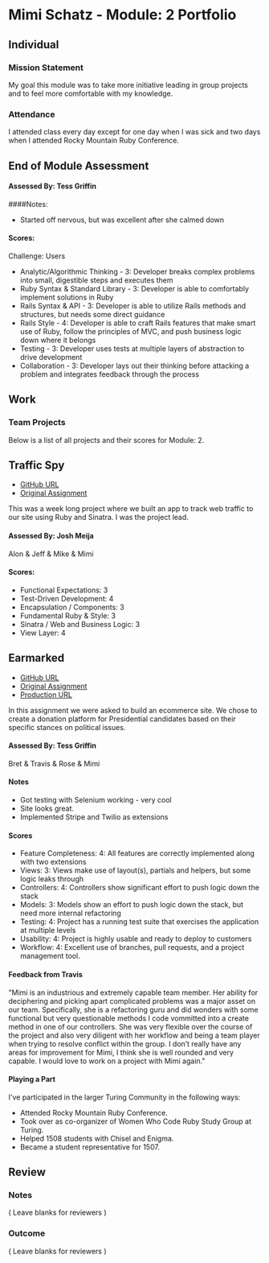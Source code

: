 # Mimi Schatz - Module: 2 Portfolio

## Individual

### Mission Statement

My goal this module was to take more initiative leading in group projects and to feel more comfortable with my knowledge.

### Attendance

I attended class every day except for one day when I was sick and two days when I attended Rocky Mountain Ruby Conference.

## End of Module Assessment

#### Assessed By: Tess Griffin

####Notes:

* Started off nervous, but was excellent after she calmed down

#### Scores:

Challenge: Users

* Analytic/Algorithmic Thinking - 3: Developer breaks complex problems into small, digestible steps and executes them
* Ruby Syntax & Standard Library - 3: Developer is able to comfortably implement solutions in Ruby
* Rails Syntax & API - 3: Developer is able to utilize Rails methods and structures, but needs some direct guidance
* Rails Style - 4: Developer is able to craft Rails features that make smart use of Ruby, follow the principles of MVC, and push business logic down where it belongs
* Testing - 3: Developer uses tests at multiple layers of abstraction to drive development
* Collaboration - 3: Developer lays out their thinking before attacking a problem and integrates feedback through the process

## Work

### Team Projects

Below is a list of all projects and their scores for Module: 2.

## Traffic Spy

* [GitHub URL](https://github.com/mcschatz/traffic_spy)
* [Original Assignment](https://github.com/turingschool/curriculum/blob/master/source/projects/traffic_spy.markdown)

This was a week long project where we built an app to track web traffic to our site using Ruby and Sinatra. I was the project lead.

#### Assessed By: Josh Meija

Alon & Jeff & Mike & Mimi

#### Scores:

* Functional Expectations: 3
* Test-Driven Development: 4
* Encapsulation / Components: 3
* Fundamental Ruby & Style: 3
* Sinatra / Web and Business Logic: 3
* View Layer: 4

## Earmarked

* [GitHub URL](https://github.com/TeamConchord/earmarked)
* [Original Assignment](https://github.com/turingschool/curriculum/blob/master/source/projects/little_shop.markdown)
* [Production URL](earmarked.herokuapp.com)

In this assignment we were asked to build an ecommerce site. We chose to create a donation platform for Presidential candidates based on their specific stances on political issues.

#### Assessed By: Tess Griffin

Bret & Travis & Rose & Mimi

#### Notes

* Got testing with Selenium working - very cool
* Site looks great.
* Implemented Stripe and Twilio as extensions

#### Scores

* Feature Completeness: 4: All features are correctly implemented along with two extensions
* Views: 3: Views make use of layout(s), partials and helpers, but some logic leaks through
* Controllers: 4: Controllers show significant effort to push logic down the stack
* Models: 3: Models show an effort to push logic down the stack, but need more internal refactoring
* Testing: 4: Project has a running test suite that exercises the application at multiple levels
* Usability: 4: Project is highly usable and ready to deploy to customers
* Workflow: 4: Excellent use of branches, pull requests, and a project management tool.

#### Feedback from Travis

"Mimi is an industrious and extremely capable team member. Her ability for deciphering and picking apart complicated problems was a major asset on our team. Specifically, she is a refactoring guru and did wonders with some functional but very questionable methods I code vommitted into a create method in one of our controllers. She was very flexible over the course of the project and also very diligent with her workflow and being a team player when trying to resolve conflict within the group. I don’t really have any areas for improvement for Mimi, I think she is well rounded and very capable. I would love to work on a project with Mimi again."

#### Playing a Part

I've participated in the larger Turing Community in the following ways:

* Attended Rocky Mountain Ruby Conference.
* Took over as co-organizer of Women Who Code Ruby Study Group at Turing.
* Helped 1508 students with Chisel and Enigma.
* Became a student representative for 1507.

## Review

### Notes

( Leave blanks for reviewers )

### Outcome

( Leave blanks for reviewers )